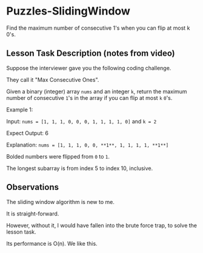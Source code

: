 # Puzzles-SlidingWindow

Find the maximum number of consecutive 1's when you can flip at most k 0's.

## Lesson Task Description (notes from video)

Suppose the interviewer gave you the following coding challenge.

They call it "Max Consecutive Ones".

Given a binary (integer) array `nums` and an integer `k`,
return the maximum number of consecutive `1`'s in the array
if you can flip at most `k` `0`'s.

Example 1:

Input: `nums = [1, 1, 1, 0, 0, 0, 1, 1, 1, 1, 0]` and `k = 2`

Expect Output: 6

Explanation: `nums = [1, 1, 1, 0, 0, **1**, 1, 1, 1, 1, **1**]`

Bolded numbers were flipped from `0` to `1`.

The longest subarray is from index 5 to index 10, inclusive.

## Observations

The sliding window algorithm is new to me.

It is straight-forward.

However, without it, I would have fallen into the brute force trap, to solve the lesson task.

Its performance is O(n). We like this.

